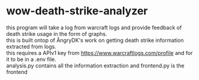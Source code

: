 # wow-death-strike-analyzer
this program will take a log from warcraft logs and provide feedback of death strike usage in the form of graphs.  
this is built ontop of ÂngryDK's work on getting death strike information extracted from logs.  
this requires a APIv1 key from https://www.warcraftlogs.com/profile and for it to be in a .env file.  
analysis.py contains all the information extraction and frontend.py is the frontend
